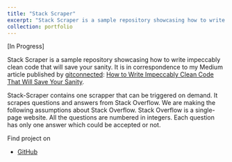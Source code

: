 ```yaml
---
title: "Stack Scraper"
excerpt: "Stack Scraper is a sample repository showcasing how to write impeccably clean code that will save your sanity. It is in correspondence to my Medium article.<br/><img src='/images/clean_code.png' width='50%'>"
collection: portfolio
---
```


[In Progress]

Stack Scraper is a sample repository showcasing how to write impeccably clean code that
will save your sanity. It is in correspondence to my Medium article published by
[gitconnected](https://gitconnected.com/): [How to Write Impeccably Clean Code That Will Save Your
Sanity](https://medium.com/gitconnected/how-to-write-impeccably-clean-code-that-will-save-your-sanity-7d0ea59d285c).

Stack-Scraper contains one scrapper that can be triggered on demand. It scrapes questions and answers from Stack Overflow. We are making the following assumptions about Stack Overflow.
    Stack Overflow is a single-page website.
    All the questions are numbered in integers.
    Each question has only one answer which could be accepted or not.

Find project on

- [GitHub](https://github.com/ashu-tosh-kumar/stack-scraper)
